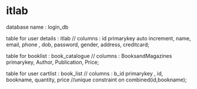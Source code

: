 # itlab
database name : login_db


table for user details : itlab   // columns : id primarykey auto increment, name, email, phone , dob, password, gender, address, creditcard;


table for booklist : book_catalogue  // columns : BooksandMagazines primarykey, Author, Publication, Price;


table for user cartlist : book_list  // columns : b_id primarykey , id, bookname, quantity, price  //unique constraint on combined(id,bookname);
